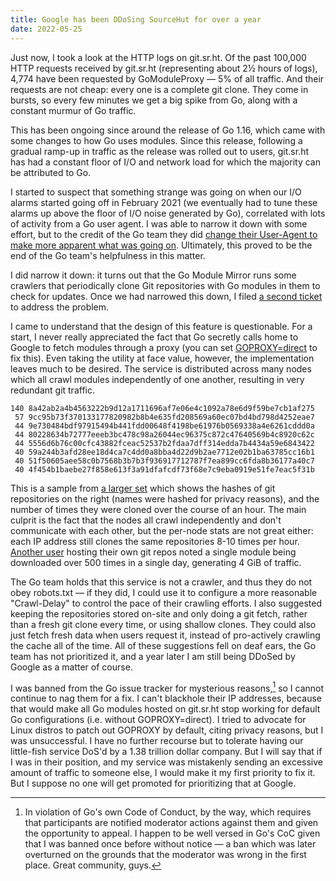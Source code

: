```yaml
---
title: Google has been DDoSing SourceHut for over a year
date: 2022-05-25
---
```


Just now, I took a look at the HTTP logs on git.sr.ht. Of the past 100,000 HTTP
requests received by git.sr.ht (representing about 2½ hours of logs), 4,774 have
been requested by GoModuleProxy &mdash; 5% of all traffic. And their requests
are not cheap: every one is a complete git clone. They come in bursts, so every
few minutes we get a big spike from Go, along with a constant murmur of Go
traffic.

This has been ongoing since around the release of Go 1.16, which came with some
changes to how Go uses modules. Since this release, following a gradual ramp-up
in traffic as the release was rolled out to users, git.sr.ht has had a constant
floor of I/O and network load for which the majority can be attributed to Go.

I started to suspect that something strange was going on when our I/O alarms
started going off in February 2021 (we eventually had to tune these alarms up
above the floor of I/O noise generated by Go), correlated with lots of activity
from a Go user agent. I was able to narrow it down with some effort, but to the
credit of the Go team they did [change their User-Agent to make more apparent
what was going on][0]. Ultimately, this proved to be the end of the Go team's
helpfulness in this matter.

[0]: https://github.com/golang/go/issues/44468

I did narrow it down: it turns out that the Go Module Mirror runs some crawlers
that periodically clone Git repositories with Go modules in them to check for
updates. Once we had narrowed this down, I filed [a second ticket][1] to address
the problem.

[1]: https://github.com/golang/go/issues/44577

I came to understand that the design of this feature is questionable. For a
start, I never really appreciated the fact that Go secretly calls home to Google
to fetch modules through a proxy (you can set [GOPROXY=direct][2] to fix this).
Even taking the utility at face value, however, the implementation leaves much
to be desired. The service is distributed across many nodes which all crawl
modules independently of one another, resulting in very redundant git traffic.

[2]: https://drewdevault.com/2021/08/06/goproxy-breaks-go.html

```
140 8a42ab2a4b4563222b9d12a1711696af7e06e4c1092a78e6d9f59be7cb1af275
 57 9cc95b73f370133177820982b8b4e635fd208569a60ec07bd4bd798d4252eae7
 44 9e730484bdf97915494b441fdd00648f4198be61976b0569338a4e6261cddd0a
 44 80228634b72777eeeb3bc478c98a26044ec96375c872c47640569b4c8920c62c
 44 5556d6b76c00cfc43882fceac52537b2fdaa7dff314edda7b4434a59e6843422
 40 59a244b3afd28ee18d4ca7c4dd0a8bba4d22d9b2ae7712e02b1ba63785cc16b1
 40 51f50605aee58c0b7568b3b7b3f936917712787f7ea899cc6fda8b36177a40c7
 40 4f454b1baebe27f858e613f3a91dfafcdf73f68e7c9eba0919e51fe7eac5f31b
```

This is a sample from [a larger set][3] which shows the hashes of git
repositories on the right (names were hashed for privacy reasons), and the
number of times they were cloned over the course of an hour. The main culprit is
the fact that the nodes all crawl independently and don't communicate with each
other, but the per-node stats are not great either: each IP address still clones
the same repositories 8-10 times per hour. [Another user][4] hosting their own
git repos noted a single module being downloaded over 500 times in a single day,
generating 4 GiB of traffic.

[3]: https://paste.sr.ht/~sircmpwn/b46ad0b13e864923df80cb8e8285bf1661e6f872
[4]: https://github.com/golang/go/issues/44577#issuecomment-851079949

The Go team holds that this service is not a crawler, and thus they do not obey
robots.txt&nbsp;&mdash; if they did, I could use it to configure a more
reasonable "Crawl-Delay" to control the pace of their crawling efforts. I also
suggested keeping the repositories stored on-site and only doing a git fetch,
rather than a fresh git clone every time, or using shallow clones. They could
also just fetch fresh data when users request it, instead of pro-actively
crawling the cache all of the time. All of these suggestions fell on deaf ears,
the Go team has not prioritized it, and a year later I am still being DDoSed by
Google as a matter of course.

I was banned from the Go issue tracker for mysterious reasons,[^1] so I cannot
continue to nag them for a fix. I can't blackhole their IP addresses, because
that would make all Go modules hosted on git.sr.ht stop working for default Go
configurations (i.e. without GOPROXY=direct). I tried to advocate for Linux
distros to patch out GOPROXY by default, citing privacy reasons, but I was
unsuccessful. I have no further recourse but to tolerate having our little-fish
service DoS'd by a 1.38 trillion dollar company. But I will say that if I was in
their position, and my service was mistakenly sending an excessive amount of
traffic to someone else, I would make it my first priority to fix it. But I
suppose no one will get promoted for prioritizing that at Google.

[^1]: In violation of Go's own Code of Conduct, by the way, which requires that participants are notified moderator actions against them and given the opportunity to appeal. I happen to be well versed in Go's CoC given that I was banned once before without notice &mdash; a ban which was later overturned on the grounds that the moderator was wrong in the first place. Great community, guys.

